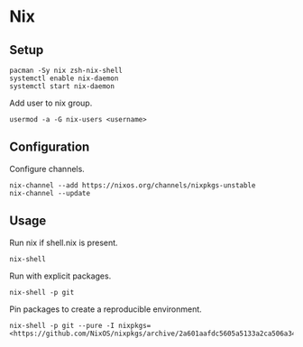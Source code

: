 <!-- markdownlint-disable MD013 -->
<!-- markdownlint-disable MD033 -->
<!-- markdownlint-disable MD046 -->

# Nix

## Setup

```shell
pacman -Sy nix zsh-nix-shell
systemctl enable nix-daemon
systemctl start nix-daemon
```

Add user to nix group.

```shell
usermod -a -G nix-users <username>
```

## Configuration

Configure channels.

```shell
nix-channel --add https://nixos.org/channels/nixpkgs-unstable
nix-channel --update
```

## Usage

Run nix if shell.nix is present.

```shell
nix-shell
```

Run with explicit packages.

```shell
nix-shell -p git
```

Pin packages to create a reproducible environment.

```shell
nix-shell -p git --pure -I nixpkgs=<https://github.com/NixOS/nixpkgs/archive/2a601aafdc5605a5133a2ca506a34a3a73377247.tar.gz>
```
